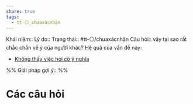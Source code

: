 ```yaml
---
share: true
tags:
  - tt-⚪_chưaxácnhận
---
```


Khái niệm:: 
Lý do:: 
Trạng thái:: #tt-⚪/chưaxácnhận
Câu hỏi:: vậy tại sao rất chắc chắn về ý của người khác? 
Hệ quả của vấn đề này:
- [Không thấy việc hỏi có ý nghĩa](./Kh%C3%B4ng%20th%E1%BA%A5y%20vi%E1%BB%87c%20h%E1%BB%8Fi%20c%C3%B3%20%C3%BD%20ngh%C4%A9a.md)


%%
Giải pháp gợi ý:: 
%%



# Các câu hỏi


